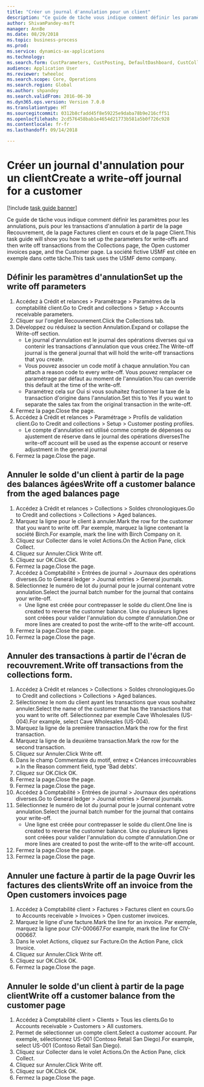 ```yaml
--- 
title: "Créer un journal d'annulation pour un client"
description: "Ce guide de tâche vous indique comment définir les paramètres pour les annulations, puis pour les transactions d'annulation à partir de la page Recouvrement, de la page Factures client en cours et de la page Client."
author: ShivamPandey-msft
manager: AnnBe
ms.date: 08/29/2018
ms.topic: business-process
ms.prod: 
ms.service: dynamics-ax-applications
ms.technology: 
ms.search.form: CustParameters, CustPosting, DefaultDashboard, CustCollectionsPoolsListPage, CustWriteOff, LedgerJournalTable, LedgerJournalTransDaily, CustCollections, CustOpenInvoicesListPage, CustTable
audience: Application User
ms.reviewer: twheeloc
ms.search.scope: Core, Operations
ms.search.region: Global
ms.author: shpandey
ms.search.validFrom: 2016-06-30
ms.dyn365.ops.version: Version 7.0.0
ms.translationtype: HT
ms.sourcegitcommit: 0312b8cfadd45f8e59225e9daba78b9e216cff51
ms.openlocfilehash: 2cd576458bab1e4654d21773b581a5b0f726c928
ms.contentlocale: fr-fr
ms.lasthandoff: 09/14/2018

---
```

# <a name="create-a-write-off-journal-for-a-customer"></a><span data-ttu-id="fc887-103">Créer un journal d'annulation pour un client</span><span class="sxs-lookup"><span data-stu-id="fc887-103">Create a write-off journal for a customer</span></span>

[!include [task guide banner](../../includes/task-guide-banner.md)]

<span data-ttu-id="fc887-104">Ce guide de tâche vous indique comment définir les paramètres pour les annulations, puis pour les transactions d'annulation à partir de la page Recouvrement, de la page Factures client en cours et de la page Client.</span><span class="sxs-lookup"><span data-stu-id="fc887-104">This task guide will show you how to set up the parameters for write-offs and then write off transactions from the Collections page, the Open customer invoices page, and the Customer page.</span></span> <span data-ttu-id="fc887-105">La société fictive USMF est citée en exemple dans cette tâche.</span><span class="sxs-lookup"><span data-stu-id="fc887-105">This task uses the USMF demo company.</span></span>


## <a name="set-up-the-write-off-parameters"></a><span data-ttu-id="fc887-106">Définir les paramètres d'annulation</span><span class="sxs-lookup"><span data-stu-id="fc887-106">Set up the write off parameters</span></span>
1. <span data-ttu-id="fc887-107">Accédez à Crédit et relances > Paramétrage > Paramètres de la comptabilité client.</span><span class="sxs-lookup"><span data-stu-id="fc887-107">Go to Credit and collections > Setup > Accounts receivable parameters.</span></span>
2. <span data-ttu-id="fc887-108">Cliquer sur l'onglet Recouvrement.</span><span class="sxs-lookup"><span data-stu-id="fc887-108">Click the Collections tab.</span></span>
3. <span data-ttu-id="fc887-109">Développez ou réduisez la section Annulation.</span><span class="sxs-lookup"><span data-stu-id="fc887-109">Expand or collapse the Write-off section.</span></span>
    * <span data-ttu-id="fc887-110">Le journal d'annulation est le journal des opérations diverses qui va contenir les transactions d'annulation que vous créez.</span><span class="sxs-lookup"><span data-stu-id="fc887-110">The Write-off journal is the general journal that will hold the write-off transactions that you create.</span></span>  
    * <span data-ttu-id="fc887-111">Vous pouvez associer un code motif à chaque annulation.</span><span class="sxs-lookup"><span data-stu-id="fc887-111">You can attach a reason code to every write-off.</span></span> <span data-ttu-id="fc887-112">Vous pouvez remplacer ce paramétrage par défaut au moment de l'annulation.</span><span class="sxs-lookup"><span data-stu-id="fc887-112">You can override this default at the time of the write-off.</span></span>  
    * <span data-ttu-id="fc887-113">Paramétrez cela sur Oui si vous souhaitez fractionner la taxe de la transaction d'origine dans l'annulation.</span><span class="sxs-lookup"><span data-stu-id="fc887-113">Set this to Yes if you want to separate the sales tax from the original transaction in the write-off.</span></span>  
4. <span data-ttu-id="fc887-114">Fermez la page.</span><span class="sxs-lookup"><span data-stu-id="fc887-114">Close the page.</span></span>
5. <span data-ttu-id="fc887-115">Accédez à Crédit et relances > Paramétrage > Profils de validation client.</span><span class="sxs-lookup"><span data-stu-id="fc887-115">Go to Credit and collections > Setup > Customer posting profiles.</span></span>
    * <span data-ttu-id="fc887-116">Le compte d'annulation est utilisé comme compte de dépenses ou ajustement de réserve dans le journal des opérations diverses</span><span class="sxs-lookup"><span data-stu-id="fc887-116">The write-off account will be used as the expense account or reserve adjustment in the general journal</span></span>   
6. <span data-ttu-id="fc887-117">Fermez la page.</span><span class="sxs-lookup"><span data-stu-id="fc887-117">Close the page.</span></span>

## <a name="write-off-a-customer-balance-from-the-aged-balances-page"></a><span data-ttu-id="fc887-118">Annuler le solde d'un client à partir de la page des balances âgées</span><span class="sxs-lookup"><span data-stu-id="fc887-118">Write off a customer balance from the aged balances page</span></span>
1. <span data-ttu-id="fc887-119">Accédez à Crédit et relances > Collections > Soldes chronologiques.</span><span class="sxs-lookup"><span data-stu-id="fc887-119">Go to Credit and collections > Collections > Aged balances.</span></span>
2. <span data-ttu-id="fc887-120">Marquez la ligne pour le client à annuler.</span><span class="sxs-lookup"><span data-stu-id="fc887-120">Mark the row for the customer that you want to write off.</span></span> <span data-ttu-id="fc887-121">Par exemple, marquez la ligne contenant la société Birch.</span><span class="sxs-lookup"><span data-stu-id="fc887-121">For example, mark the line with Birch Company on it.</span></span>
3. <span data-ttu-id="fc887-122">Cliquez sur Collecter dans le volet Actions.</span><span class="sxs-lookup"><span data-stu-id="fc887-122">On the Action Pane, click Collect.</span></span>
4. <span data-ttu-id="fc887-123">Cliquez sur Annuler.</span><span class="sxs-lookup"><span data-stu-id="fc887-123">Click Write off.</span></span>
5. <span data-ttu-id="fc887-124">Cliquez sur OK.</span><span class="sxs-lookup"><span data-stu-id="fc887-124">Click OK.</span></span>
6. <span data-ttu-id="fc887-125">Fermez la page.</span><span class="sxs-lookup"><span data-stu-id="fc887-125">Close the page.</span></span>
7. <span data-ttu-id="fc887-126">Accédez à Comptabilité > Entrées de journal > Journaux des opérations diverses.</span><span class="sxs-lookup"><span data-stu-id="fc887-126">Go to General ledger > Journal entries > General journals.</span></span>
8. <span data-ttu-id="fc887-127">Sélectionnez le numéro de lot du journal pour le journal contenant votre annulation.</span><span class="sxs-lookup"><span data-stu-id="fc887-127">Select the journal batch number for the journal that contains your write-off.</span></span>
    * <span data-ttu-id="fc887-128">Une ligne est créée pour contrepasser le solde du client.</span><span class="sxs-lookup"><span data-stu-id="fc887-128">One line is created to reverse the customer balance.</span></span> <span data-ttu-id="fc887-129">Une ou plusieurs lignes sont créées pour valider l'annulation du compte d'annulation.</span><span class="sxs-lookup"><span data-stu-id="fc887-129">One or more lines are created to post the write-off to the write-off account.</span></span>  
9. <span data-ttu-id="fc887-130">Fermez la page.</span><span class="sxs-lookup"><span data-stu-id="fc887-130">Close the page.</span></span>
10. <span data-ttu-id="fc887-131">Fermez la page.</span><span class="sxs-lookup"><span data-stu-id="fc887-131">Close the page.</span></span>

## <a name="write-off-transactions-from-the-collections-form"></a><span data-ttu-id="fc887-132">Annuler des transactions à partir de l'écran de recouvrement.</span><span class="sxs-lookup"><span data-stu-id="fc887-132">Write off transactions from the collections form.</span></span>
1. <span data-ttu-id="fc887-133">Accédez à Crédit et relances > Collections > Soldes chronologiques.</span><span class="sxs-lookup"><span data-stu-id="fc887-133">Go to Credit and collections > Collections > Aged balances.</span></span>
2. <span data-ttu-id="fc887-134">Sélectionnez le nom du client ayant les transactions que vous souhaitez annuler.</span><span class="sxs-lookup"><span data-stu-id="fc887-134">Select the name of the customer that has the transactions that you want to write off.</span></span> <span data-ttu-id="fc887-135">Sélectionnez par exemple Cave Wholesales (US-004).</span><span class="sxs-lookup"><span data-stu-id="fc887-135">For example, select Cave Wholesales (US-004).</span></span>
3. <span data-ttu-id="fc887-136">Marquez la ligne de la première transaction.</span><span class="sxs-lookup"><span data-stu-id="fc887-136">Mark the row for the first transaction.</span></span>
4. <span data-ttu-id="fc887-137">Marquez la ligne de la deuxième transaction.</span><span class="sxs-lookup"><span data-stu-id="fc887-137">Mark the row for the second transaction.</span></span>
5. <span data-ttu-id="fc887-138">Cliquez sur Annuler.</span><span class="sxs-lookup"><span data-stu-id="fc887-138">Click Write off.</span></span>
6. <span data-ttu-id="fc887-139">Dans le champ Commentaire du motif, entrez « Créances irrécouvrables ».</span><span class="sxs-lookup"><span data-stu-id="fc887-139">In the Reason comment field, type 'Bad debts'.</span></span>
7. <span data-ttu-id="fc887-140">Cliquez sur OK.</span><span class="sxs-lookup"><span data-stu-id="fc887-140">Click OK.</span></span>
8. <span data-ttu-id="fc887-141">Fermez la page.</span><span class="sxs-lookup"><span data-stu-id="fc887-141">Close the page.</span></span>
9. <span data-ttu-id="fc887-142">Fermez la page.</span><span class="sxs-lookup"><span data-stu-id="fc887-142">Close the page.</span></span>
10. <span data-ttu-id="fc887-143">Accédez à Comptabilité > Entrées de journal > Journaux des opérations diverses.</span><span class="sxs-lookup"><span data-stu-id="fc887-143">Go to General ledger > Journal entries > General journals.</span></span>
11. <span data-ttu-id="fc887-144">Sélectionnez le numéro de lot du journal pour le journal contenant votre annulation.</span><span class="sxs-lookup"><span data-stu-id="fc887-144">Select the journal batch number for the journal that contains your write-off.</span></span>
    * <span data-ttu-id="fc887-145">Une ligne est créée pour contrepasser le solde du client.</span><span class="sxs-lookup"><span data-stu-id="fc887-145">One line is created to reverse the customer balance.</span></span> <span data-ttu-id="fc887-146">Une ou plusieurs lignes sont créées pour valider l'annulation du compte d'annulation.</span><span class="sxs-lookup"><span data-stu-id="fc887-146">One or more lines are created to post the write-off to the write-off account.</span></span>  
12. <span data-ttu-id="fc887-147">Fermez la page.</span><span class="sxs-lookup"><span data-stu-id="fc887-147">Close the page.</span></span>
13. <span data-ttu-id="fc887-148">Fermez la page.</span><span class="sxs-lookup"><span data-stu-id="fc887-148">Close the page.</span></span>

## <a name="write-off-an-invoice-from-the-open-customers-invoices-page"></a><span data-ttu-id="fc887-149">Annuler une facture à partir de la page Ouvrir les factures des clients</span><span class="sxs-lookup"><span data-stu-id="fc887-149">Write off an invoice from the Open customers invoices page</span></span>
1. <span data-ttu-id="fc887-150">Accédez à Comptabilité client > Factures > Factures client en cours.</span><span class="sxs-lookup"><span data-stu-id="fc887-150">Go to Accounts receivable > Invoices > Open customer invoices.</span></span>
2. <span data-ttu-id="fc887-151">Marquez le ligne d'une facture.</span><span class="sxs-lookup"><span data-stu-id="fc887-151">Mark the line for an invoice.</span></span> <span data-ttu-id="fc887-152">Par exemple, marquez la ligne pour CIV-000667.</span><span class="sxs-lookup"><span data-stu-id="fc887-152">For example, mark the line for CIV-000667.</span></span>
3. <span data-ttu-id="fc887-153">Dans le volet Actions, cliquez sur Facture.</span><span class="sxs-lookup"><span data-stu-id="fc887-153">On the Action Pane, click Invoice.</span></span>
4. <span data-ttu-id="fc887-154">Cliquez sur Annuler.</span><span class="sxs-lookup"><span data-stu-id="fc887-154">Click Write off.</span></span>
5. <span data-ttu-id="fc887-155">Cliquez sur OK.</span><span class="sxs-lookup"><span data-stu-id="fc887-155">Click OK.</span></span>
6. <span data-ttu-id="fc887-156">Fermez la page.</span><span class="sxs-lookup"><span data-stu-id="fc887-156">Close the page.</span></span>

## <a name="write-off-a-customer-balance-from-the-customer-page"></a><span data-ttu-id="fc887-157">Annuler le solde d'un client à partir de la page client</span><span class="sxs-lookup"><span data-stu-id="fc887-157">Write off a customer balance from the customer page</span></span>
1. <span data-ttu-id="fc887-158">Accédez à Comptabilité client > Clients > Tous les clients.</span><span class="sxs-lookup"><span data-stu-id="fc887-158">Go to Accounts receivable > Customers > All customers.</span></span>
2. <span data-ttu-id="fc887-159">Permet de sélectionner un compte client.</span><span class="sxs-lookup"><span data-stu-id="fc887-159">Select a customer account.</span></span> <span data-ttu-id="fc887-160">Par exemple, sélectionnez US-001 (Contoso Retail San Diego).</span><span class="sxs-lookup"><span data-stu-id="fc887-160">For example, select US-001 (Contoso Retail San Diego).</span></span>
3. <span data-ttu-id="fc887-161">Cliquez sur Collecter dans le volet Actions.</span><span class="sxs-lookup"><span data-stu-id="fc887-161">On the Action Pane, click Collect.</span></span>
4. <span data-ttu-id="fc887-162">Cliquez sur Annuler.</span><span class="sxs-lookup"><span data-stu-id="fc887-162">Click Write off.</span></span>
5. <span data-ttu-id="fc887-163">Cliquez sur OK.</span><span class="sxs-lookup"><span data-stu-id="fc887-163">Click OK.</span></span>
6. <span data-ttu-id="fc887-164">Fermez la page.</span><span class="sxs-lookup"><span data-stu-id="fc887-164">Close the page.</span></span>


